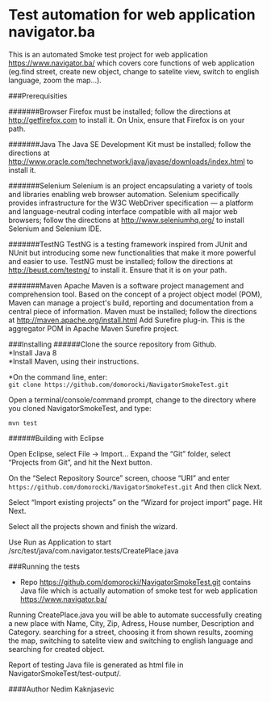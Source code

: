 # Test automation for web application navigator.ba
This is an automated Smoke test project for web application https://www.navigator.ba/ which covers core functions of web application (eg.find street, create new object, change to satelite view, switch to english language, zoom the map...).

###Prerequisities

#######Browser
Firefox must be installed; follow the directions at http://getfirefox.com to install it. On Unix, ensure that Firefox is on your path.

#######Java
The Java SE Development Kit must be installed; follow the directions at http://www.oracle.com/technetwork/java/javase/downloads/index.html to install it.

#######Selenium
Selenium is an project encapsulating a variety of tools and libraries enabling web browser automation. Selenium specifically provides infrastructure for the W3C WebDriver specification — a platform and language-neutral coding interface compatible with all major web browsers; follow the directions at http://www.seleniumhq.org/ to install Selenium and Selenium IDE.

#######TestNG
TestNG is a testing framework inspired from JUnit and NUnit but introducing some new functionalities that make it more powerful and easier to use.
TestNG must be installed; follow the directions at http://beust.com/testng/ to install it. Ensure that it is on your path.
              
#######Maven
Apache Maven is a software project management and comprehension tool. Based on the concept of a project object model (POM), Maven can manage a project's build, reporting and documentation from a central piece of information.
Maven must be installed; follow the directions at http://maven.apache.org/install.html
Add Surefire plug-in. This is the aggregator POM in Apache Maven Surefire project.

###Installing
######Clone the source repository from Github.    
*Install Java 8         
*Install Maven, using their instructions.  

*On the command line, enter:   
`git clone https://github.com/domorocki/NavigatorSmokeTest.git`

Open a terminal/console/command prompt, change to the directory where you cloned NavigatorSmokeTest, and type:       

`mvn test`
           
           
######Building with Eclipse

Open Eclipse, select File → Import... Expand the “Git” folder, select “Projects from Git”, and hit the Next button.

On the “Select Repository Source” screen, choose “URI” and enter `https://github.com/domorocki/NavigatorSmokeTest.git` And then click Next.

Select “Import existing projects” on the “Wizard for project import” page. Hit Next.

Select all the projects shown and finish the wizard.

Use Run as Application to start /src/test/java/com.navigator.tests/CreatePlace.java

###Running the tests
* Repo https://github.com/domorocki/NavigatorSmokeTest.git contains Java file which is actually automation of smoke test for web application https://www.navigator.ba/

Running CreatePlace.java you will be able to automate successfully creating a new place with Name, City, Zip, Adress, House number, Description and Category. searching for a street, choosing it from shown results, zooming the map, switching to satelite view and switching to english language and searching for created object.

Report of testing Java file is generated as html file in NavigatorSmokeTest/test-output/.


 
####Author
Nedim Kaknjasevic
